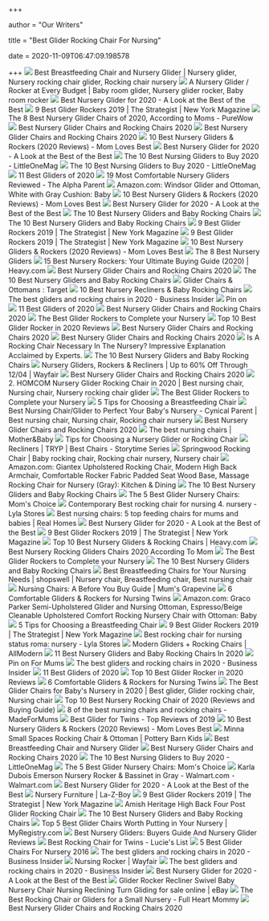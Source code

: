 +++
        
author = "Our Writers"
        
title = "Best Glider Rocking Chair For Nursing"
        
date = 2020-11-09T06:47:09.198578
        
+++
[ ![](https://i.pinimg.com/originals/68/72/09/687209ac15e3a603a024d089cee18f89.png)](https://i.pinimg.com/originals/68/72/09/687209ac15e3a603a024d089cee18f89.png) Best Breastfeeding Chair and Nursery Glider | Nursery glider, Nursery  rocking chair glider, Rocking chair nursery
[ ![](https://i.pinimg.com/originals/6a/81/5c/6a815cd9954c187f19610bee7ac9578c.jpg)](https://i.pinimg.com/originals/6a/81/5c/6a815cd9954c187f19610bee7ac9578c.jpg) A Nursery Glider / Rocker at Every Budget | Baby room glider, Nursery  glider rocker, Baby room rocker
[ ![](https://42e7xc172a051i7v1iyv99nn-wpengine.netdna-ssl.com/wp-content/uploads/2018/11/paxton-recliner-c.jpg)](https://42e7xc172a051i7v1iyv99nn-wpengine.netdna-ssl.com/wp-content/uploads/2018/11/paxton-recliner-c.jpg) Best Nursery Glider for 2020 - A Look at the Best of the Best
[ ![](https://pyxis.nymag.com/v1/imgs/4f8/083/31b33f755876455f8380f6de5750fc51b7-glider-rocker-01-.2x.rsocial.w600.jpg)](https://pyxis.nymag.com/v1/imgs/4f8/083/31b33f755876455f8380f6de5750fc51b7-glider-rocker-01-.2x.rsocial.w600.jpg) 9 Best Glider Rockers 2019 | The Strategist | New York Magazine
[ ![](https://purewows3.imgix.net/images/articles/2020_01/best-nursery-glider-graham-glider-400.jpg?auto=format,compress&cs=strip)](https://purewows3.imgix.net/images/articles/2020_01/best-nursery-glider-graham-glider-400.jpg?auto=format,compress&cs=strip) The 8 Best Nursery Glider Chairs of 2020, According to Moms - PureWow
[ ![](http://images.agoramedia.com/wte3.0/gcms/Best-Nursery-Gliders-July-2020-722x406.jpg?width=414)](http://images.agoramedia.com/wte3.0/gcms/Best-Nursery-Gliders-July-2020-722x406.jpg?width=414) Best Nursery Glider Chairs and Rocking Chairs 2020
[ ![](https://images.agoramedia.com/wte3.0/gcms/Delta-Children-Emerson-Upholstered-Glider.jpg)](https://images.agoramedia.com/wte3.0/gcms/Delta-Children-Emerson-Upholstered-Glider.jpg) Best Nursery Glider Chairs and Rocking Chairs 2020
[ ![](https://m.media-amazon.com/images/I/31MTpNhVi7L.jpg)](https://m.media-amazon.com/images/I/31MTpNhVi7L.jpg) 10 Best Nursery Gliders & Rockers (2020 Reviews) - Mom Loves Best
[ ![](https://42e7xc172a051i7v1iyv99nn-wpengine.netdna-ssl.com/wp-content/uploads/2019/03/wingback-swivel-glider-recliner-o.jpg)](https://42e7xc172a051i7v1iyv99nn-wpengine.netdna-ssl.com/wp-content/uploads/2019/03/wingback-swivel-glider-recliner-o.jpg) Best Nursery Glider for 2020 - A Look at the Best of the Best
[ ![](https://littleonemag.com/wp-content/uploads/2018/08/glider1-large_1024x1024-1.jpg)](https://littleonemag.com/wp-content/uploads/2018/08/glider1-large_1024x1024-1.jpg) The 10 Best Nursing Gliders to Buy 2020 - LittleOneMag
[ ![](https://littleonemag.com/wp-content/uploads/2018/07/A16C3kLEpxL._SL1500_-440x400.jpg)](https://littleonemag.com/wp-content/uploads/2018/07/A16C3kLEpxL._SL1500_-440x400.jpg) The 10 Best Nursing Gliders to Buy 2020 - LittleOneMag
[ ![](https://res.cloudinary.com/babylist/image/upload/f_auto,q_auto:best,c_scale/v1584597604/best-of-gliders-pin_dbt57k.jpg)](https://res.cloudinary.com/babylist/image/upload/f_auto,q_auto:best,c_scale/v1584597604/best-of-gliders-pin_dbt57k.jpg) 11 Best Gliders of 2020
[ ![](https://www.thealphaparent.com/wp-content/uploads/2018/11/nursery-glider-chair-baby.jpg)](https://www.thealphaparent.com/wp-content/uploads/2018/11/nursery-glider-chair-baby.jpg) 19 Most Comfortable Nursery Gliders Reviewed - The Alpha Parent
[ ![](https://images-na.ssl-images-amazon.com/images/I/5104FYGOiJL._SX569_.jpg)](https://images-na.ssl-images-amazon.com/images/I/5104FYGOiJL._SX569_.jpg) Amazon.com: Windsor Glider and Ottoman, White with Gray Cushion: Baby
[ ![](https://m.media-amazon.com/images/I/416EEUVR0oL.jpg)](https://m.media-amazon.com/images/I/416EEUVR0oL.jpg) 10 Best Nursery Gliders & Rockers (2020 Reviews) - Mom Loves Best
[ ![](https://42e7xc172a051i7v1iyv99nn-wpengine.netdna-ssl.com/wp-content/uploads/2018/05/Screen-Shot-2018-05-21-at-11.26.16-AM-300x287.png)](https://42e7xc172a051i7v1iyv99nn-wpengine.netdna-ssl.com/wp-content/uploads/2018/05/Screen-Shot-2018-05-21-at-11.26.16-AM-300x287.png) Best Nursery Glider for 2020 - A Look at the Best of the Best
[ ![](https://images.ctfassets.net/6m9bd13t776q/lYZyPvhJzaAYeU6QCSCc6/3c90c1a0cc49cd09cc52d2acea7dffb1/top-10-gliders-rockers-nursery-950x1152.jpg?h=576&q=75&w=475)](https://images.ctfassets.net/6m9bd13t776q/lYZyPvhJzaAYeU6QCSCc6/3c90c1a0cc49cd09cc52d2acea7dffb1/top-10-gliders-rockers-nursery-950x1152.jpg?h=576&q=75&w=475) The 10 Best Nursery Gliders and Baby Rocking Chairs
[ ![](https://images.ctfassets.net/6m9bd13t776q/4biNNmwQnmKS62QyqUSUeY/8b80324f8225ddf21d7b79162886b0f5/01-crate-and-barrel-best-baby-rocking-chair-750x550.jpg?q=75)](https://images.ctfassets.net/6m9bd13t776q/4biNNmwQnmKS62QyqUSUeY/8b80324f8225ddf21d7b79162886b0f5/01-crate-and-barrel-best-baby-rocking-chair-750x550.jpg?q=75) The 10 Best Nursery Gliders and Baby Rocking Chairs
[ ![](https://pyxis.nymag.com/v1/imgs/e35/f54/f6436b441c447e87f256fa040b5cb0f255-glider-08.rhorizontal.w600.jpg)](https://pyxis.nymag.com/v1/imgs/e35/f54/f6436b441c447e87f256fa040b5cb0f255-glider-08.rhorizontal.w600.jpg) 9 Best Glider Rockers 2019 | The Strategist | New York Magazine
[ ![](https://pyxis.nymag.com/v1/imgs/8c3/f01/29f803e71c4de7ed170bddaea95797fe35-glider-02-.rhorizontal.w600.jpg)](https://pyxis.nymag.com/v1/imgs/8c3/f01/29f803e71c4de7ed170bddaea95797fe35-glider-02-.rhorizontal.w600.jpg) 9 Best Glider Rockers 2019 | The Strategist | New York Magazine
[ ![](https://momlovesbest.com/wp-content/uploads/2018/08/Best-Nursery-Gliders-1-1.jpg)](https://momlovesbest.com/wp-content/uploads/2018/08/Best-Nursery-Gliders-1-1.jpg) 10 Best Nursery Gliders & Rockers (2020 Reviews) - Mom Loves Best
[ ![](https://www.verywellfamily.com/thmb/VBZuTOjf40Ij7dpGbCriQ1mdVh0=/706x626/filters:no_upscale():max_bytes(150000):strip_icc()/ScreenShot2019-05-07at11.00.00AM-9464c8b515964123b04a7f7f5d55b9a0.jpg)](https://www.verywellfamily.com/thmb/VBZuTOjf40Ij7dpGbCriQ1mdVh0=/706x626/filters:no_upscale():max_bytes(150000):strip_icc()/ScreenShot2019-05-07at11.00.00AM-9464c8b515964123b04a7f7f5d55b9a0.jpg) The 8 Best Nursery Gliders
[ ![](https://heavy.com/wp-content/uploads/2019/04/untitled-40.jpg?quality=65&strip=all)](https://heavy.com/wp-content/uploads/2019/04/untitled-40.jpg?quality=65&strip=all) 15 Best Nursery Rockers: Your Ultimate Buying Guide (2020) | Heavy.com
[ ![](https://images.agoramedia.com/wte3.0/gcms/Baby-Relax-Mikayla-Swivel-Gliding-Recliner.jpg)](https://images.agoramedia.com/wte3.0/gcms/Baby-Relax-Mikayla-Swivel-Gliding-Recliner.jpg) Best Nursery Glider Chairs and Rocking Chairs 2020
[ ![](https://images.ctfassets.net/6m9bd13t776q/6FN2pHFiIEQ86yMIYMcS6i/eaf2eb1667b2a968ffeaca3378ce585e/09-baby-relax-best-nursery-glider-750x550.jpg?q=75)](https://images.ctfassets.net/6m9bd13t776q/6FN2pHFiIEQ86yMIYMcS6i/eaf2eb1667b2a968ffeaca3378ce585e/09-baby-relax-best-nursery-glider-750x550.jpg?q=75) The 10 Best Nursery Gliders and Baby Rocking Chairs
[ ![](https://target.scene7.com/is/image/Target/BubCat_nurseryFurniture_Gliders-QUIVER-190619-1560952436910)](https://target.scene7.com/is/image/Target/BubCat_nurseryFurniture_Gliders-QUIVER-190619-1560952436910) Glider Chairs & Ottomans : Target
[ ![](https://www.mamaoffive.com/wp-content/uploads/2019/08/nursery-glider.jpg)](https://www.mamaoffive.com/wp-content/uploads/2019/08/nursery-glider.jpg) 10 Best Nursery Recliners & Baby Rocking Chairs
[ ![](https://i.insider.com/596e1a07552be5b6088b4f5c?width=1100&format=jpeg&auto=webp)](https://i.insider.com/596e1a07552be5b6088b4f5c?width=1100&format=jpeg&auto=webp) The best gliders and rocking chairs in 2020 - Business Insider
[ ![](https://i.pinimg.com/originals/b1/c2/67/b1c267ddfc76f4cc2796dcff74ffee3e.jpg)](https://i.pinimg.com/originals/b1/c2/67/b1c267ddfc76f4cc2796dcff74ffee3e.jpg) Pin on  
[ ![](https://res.cloudinary.com/babylist/image/upload/f_auto,q_auto:best,c_scale,w_1200/v1565023149/hello-baby/best-baby-gliders-nursery-rocker-babyletto-header.jpg)](https://res.cloudinary.com/babylist/image/upload/f_auto,q_auto:best,c_scale,w_1200/v1565023149/hello-baby/best-baby-gliders-nursery-rocker-babyletto-header.jpg) 11 Best Gliders of 2020
[ ![](https://images.agoramedia.com/wte3.0/gcms/Naomi-Home-Brisbane-Glider-Ottoman-Set-Cream-Finish-Espresso.jpg)](https://images.agoramedia.com/wte3.0/gcms/Naomi-Home-Brisbane-Glider-Ottoman-Set-Cream-Finish-Espresso.jpg) Best Nursery Glider Chairs and Rocking Chairs 2020
[ ![](https://www.lucieslist.com/wp-content/uploads/2019/10/Ikea-Poang-Rocking-Chair.jpeg)](https://www.lucieslist.com/wp-content/uploads/2019/10/Ikea-Poang-Rocking-Chair.jpeg) The Best Glider Rockers to Complete your Nursery
[ ![](https://best10choices.com/wp-content/uploads/2017/05/B01GJX0K88.jpg)](https://best10choices.com/wp-content/uploads/2017/05/B01GJX0K88.jpg) Top 10 Best Glider Rocker in 2020 Reviews
[ ![](https://images.agoramedia.com/wte3.0/gcms/storkcraft-tuscany-espresso-glider-and-ottoman-gray.jpg)](https://images.agoramedia.com/wte3.0/gcms/storkcraft-tuscany-espresso-glider-and-ottoman-gray.jpg) Best Nursery Glider Chairs and Rocking Chairs 2020
[ ![](https://images.agoramedia.com/wte3.0/gcms/Radcliffe-Rocker-600x600.jpg)](https://images.agoramedia.com/wte3.0/gcms/Radcliffe-Rocker-600x600.jpg) Best Nursery Glider Chairs and Rocking Chairs 2020
[ ![](https://www.newmomstuff.com/wp-content/uploads/2019/10/Mom-in-rocking-chair-1.jpg)](https://www.newmomstuff.com/wp-content/uploads/2019/10/Mom-in-rocking-chair-1.jpg) Is A Rocking Chair Necessary In The Nursery? Impressive Explanation  Acclaimed by Experts. 
[ ![](https://images.ctfassets.net/6m9bd13t776q/HDsvUlPWuqAUquc24ei6I/4de6cc37a4116f15f809c3075c100dde/08-nursery-works-best-baby-rocking-chair-750x550.jpg?q=75)](https://images.ctfassets.net/6m9bd13t776q/HDsvUlPWuqAUquc24ei6I/4de6cc37a4116f15f809c3075c100dde/08-nursery-works-best-baby-rocking-chair-750x550.jpg?q=75) The 10 Best Nursery Gliders and Baby Rocking Chairs
[ ![](https://secure.img1-fg.wfcdn.com/im/11083522/resize-h600-w600%5Ecompr-r85/6859/68596904/Nursery+Gliders%2C+Rockers+%26+Recliners.jpg)](https://secure.img1-fg.wfcdn.com/im/11083522/resize-h600-w600%5Ecompr-r85/6859/68596904/Nursery+Gliders%2C+Rockers+%26+Recliners.jpg) Nursery Gliders, Rockers & Recliners | Up to 60% Off Through 12/04 | Wayfair
[ ![](https://images.agoramedia.com/wte3.0/gcms/dutailier-reg-multiposition-reclining-sleigh-glider-and-ottoman-in-grey-charcoal.jpg)](https://images.agoramedia.com/wte3.0/gcms/dutailier-reg-multiposition-reclining-sleigh-glider-and-ottoman-in-grey-charcoal.jpg) Best Nursery Glider Chairs and Rocking Chairs 2020
[ ![](https://i.pinimg.com/originals/dd/67/c4/dd67c40a60408e9c1b9d662446a44a4c.jpg)](https://i.pinimg.com/originals/dd/67/c4/dd67c40a60408e9c1b9d662446a44a4c.jpg) 2. HOMCOM Nursery Glider Rocking Chair in 2020 | Best nursing chair, Nursing  chair, Nursery rocking chair glider
[ ![](https://www.lucieslist.com/wp-content/uploads/2014/04/shermag.png)](https://www.lucieslist.com/wp-content/uploads/2014/04/shermag.png) The Best Glider Rockers to Complete your Nursery
[ ![](https://www.verywellfamily.com/thmb/U_aoOJPMFy5RSLEtXhfG41wXgeI=/2129x1411/filters:no_upscale():max_bytes(150000):strip_icc()/81860177-56a6b2333df78cf7728fc878.jpg)](https://www.verywellfamily.com/thmb/U_aoOJPMFy5RSLEtXhfG41wXgeI=/2129x1411/filters:no_upscale():max_bytes(150000):strip_icc()/81860177-56a6b2333df78cf7728fc878.jpg) 5 Tips for Choosing a Breastfeeding Chair
[ ![](https://i.pinimg.com/originals/16/93/3d/16933dd1f84d76787d76736edd697dbb.png)](https://i.pinimg.com/originals/16/93/3d/16933dd1f84d76787d76736edd697dbb.png) Best Nursing Chair/Glider to Perfect Your Baby's Nursery - Cynical Parent | Best  nursing chair, Nursing chair, Rocking chair nursery
[ ![](https://images.agoramedia.com/wte3.0/gcms/Baby-Relax-Tinsley-600x600.jpg)](https://images.agoramedia.com/wte3.0/gcms/Baby-Relax-Tinsley-600x600.jpg) Best Nursery Glider Chairs and Rocking Chairs 2020
[ ![](https://cdn.motherandbaby.co.uk/web/1/root/best-nursing-chairs.jpg)](https://cdn.motherandbaby.co.uk/web/1/root/best-nursing-chairs.jpg) The best nursing chairs | Mother&Baby
[ ![](https://images.ctfassets.net/6m9bd13t776q/12guYCc3AD6EtDBjN2pzSO/abc48eede348541f3d13c4658f666180/nursery-chair-baby-sibling-2160x1200.jpg?h=367&q=75&w=660)](https://images.ctfassets.net/6m9bd13t776q/12guYCc3AD6EtDBjN2pzSO/abc48eede348541f3d13c4658f666180/nursery-chair-baby-sibling-2160x1200.jpg?h=367&q=75&w=660) Tips for Choosing a Nursery Glider or Rocking Chair
[ ![](https://www.besthf.com/bcassets/prodimages2/5NI25_21557.jpg)](https://www.besthf.com/bcassets/prodimages2/5NI25_21557.jpg) Recliners | TRYP | Best Chairs - Storytime Series
[ ![](https://i.pinimg.com/originals/66/08/a3/6608a38bff06281066e372081e1c55b6.jpg)](https://i.pinimg.com/originals/66/08/a3/6608a38bff06281066e372081e1c55b6.jpg) Springwood Rocking Chair | Baby rocking chair, Rocking chair nursery, Nursery  chair
[ ![](https://images-na.ssl-images-amazon.com/images/I/71LU58eG75L._AC_SX522_.jpg)](https://images-na.ssl-images-amazon.com/images/I/71LU58eG75L._AC_SX522_.jpg) Amazon.com: Giantex Upholstered Rocking Chair, Modern High Back Armchair,  Comfortable Rocker Fabric Padded Seat Wood Base, Massage Rocking Chair for  Nursery (Gray): Kitchen & Dining
[ ![](https://images.ctfassets.net/6m9bd13t776q/36LmANlqcUC28COQqUKSi2/d9338228472794ea7a91e7225fc243c5/07-graco-best-nursery-glider-750x550.jpg?q=75)](https://images.ctfassets.net/6m9bd13t776q/36LmANlqcUC28COQqUKSi2/d9338228472794ea7a91e7225fc243c5/07-graco-best-nursery-glider-750x550.jpg?q=75) The 10 Best Nursery Gliders and Baby Rocking Chairs
[ ![](http://res.cloudinary.com/dnttzaumr/image/upload/v1495450955/Best-Nursery-Chair_ruy66x.jpg)](http://res.cloudinary.com/dnttzaumr/image/upload/v1495450955/Best-Nursery-Chair_ruy66x.jpg) The 5 Best Glider Nursery Chairs: Mom's Choice
[ ![](https://www.lylastores.xyz/wp-content/uploads/2017/11/contemporary-best-rocking-chair-for-nursing-4-nursery-works-.jpg)](https://www.lylastores.xyz/wp-content/uploads/2017/11/contemporary-best-rocking-chair-for-nursing-4-nursery-works-.jpg) Contemporary Best rocking chair for nursing 4. nursery - Lyla Stores
[ ![](https://cdn.mos.cms.futurecdn.net/WKv6eUoPiDVimjs7yHzqKg.gif)](https://cdn.mos.cms.futurecdn.net/WKv6eUoPiDVimjs7yHzqKg.gif) Best nursing chairs: 5 top feeding chairs for mums and babies | Real Homes
[ ![](https://42e7xc172a051i7v1iyv99nn-wpengine.netdna-ssl.com/wp-content/uploads/2018/12/Screen-Shot-2019-05-15-at-10.39.57-AM-e1557938433793.png)](https://42e7xc172a051i7v1iyv99nn-wpengine.netdna-ssl.com/wp-content/uploads/2018/12/Screen-Shot-2019-05-15-at-10.39.57-AM-e1557938433793.png) Best Nursery Glider for 2020 - A Look at the Best of the Best
[ ![](https://pyxis.nymag.com/v1/imgs/5cb/5f8/cfe2b4988cd42530f18e47f1b378a341ec-glider-06.2x.w600.jpg)](https://pyxis.nymag.com/v1/imgs/5cb/5f8/cfe2b4988cd42530f18e47f1b378a341ec-glider-06.2x.w600.jpg) 9 Best Glider Rockers 2019 | The Strategist | New York Magazine
[ ![](https://heavy.com/wp-content/uploads/2017/08/best-nursery-gliders.jpg?quality=65&strip=all)](https://heavy.com/wp-content/uploads/2017/08/best-nursery-gliders.jpg?quality=65&strip=all) Top 10 Best Nursery Gliders & Rocking Chairs | Heavy.com
[ ![](https://www.scarymommy.com/wp-content/uploads/2020/06/kidstoys_glider-scaled.jpg)](https://www.scarymommy.com/wp-content/uploads/2020/06/kidstoys_glider-scaled.jpg) Best Nursery Rocking Gliders Chairs 2020 According To Mom
[ ![](https://www.lucieslist.com/wp-content/uploads/2014/04/PBK_swivel_rocker.png)](https://www.lucieslist.com/wp-content/uploads/2014/04/PBK_swivel_rocker.png) The Best Glider Rockers to Complete your Nursery
[ ![](https://images.ctfassets.net/6m9bd13t776q/3eKpFCjrDyesSwckaEwwk2/561df261630a836d6105ead96cdf41a7/02-pottery-barn-kids-best-nursery-glider-750x550.jpg?q=75)](https://images.ctfassets.net/6m9bd13t776q/3eKpFCjrDyesSwckaEwwk2/561df261630a836d6105ead96cdf41a7/02-pottery-barn-kids-best-nursery-glider-750x550.jpg?q=75) The 10 Best Nursery Gliders and Baby Rocking Chairs
[ ![](https://i.pinimg.com/originals/60/57/5e/60575ea28a358a9e66e207dfecd5604c.png)](https://i.pinimg.com/originals/60/57/5e/60575ea28a358a9e66e207dfecd5604c.png) Best Breastfeeding Chairs for Your Nursing Needs | shopswell | Nursery chair,  Breastfeeding chair, Best nursing chair
[ ![](https://cdn.mumsgrapevine.com.au/site/wp-content/uploads/2017/07/Nursing-Chair-BG-header-c.jpg)](https://cdn.mumsgrapevine.com.au/site/wp-content/uploads/2017/07/Nursing-Chair-BG-header-c.jpg) Nursing Chairs: A Before You Buy Guide | Mum's Grapevine
[ ![](https://modernmoms.club/wp-content/uploads/2019/07/Best-Gliders-for-Nursing-Twins.jpg?ezimgfmt=rs:350x215/rscb2/ng:webp/ngcb2)](https://modernmoms.club/wp-content/uploads/2019/07/Best-Gliders-for-Nursing-Twins.jpg?ezimgfmt=rs:350x215/rscb2/ng:webp/ngcb2) 6 Comfortable Gliders & Rockers for Nursing Twins
[ ![](https://images-na.ssl-images-amazon.com/images/I/81QOgILln-L._SL1500_.jpg)](https://images-na.ssl-images-amazon.com/images/I/81QOgILln-L._SL1500_.jpg) Amazon.com: Graco Parker Semi-Upholstered Glider and Nursing Ottoman,  Espresso/Beige Cleanable Upholstered Comfort Rocking Nursery Chair with  Ottoman: Baby
[ ![](https://www.verywellfamily.com/thmb/0_mU4tIKyu33hdWamQ_zyM4RS1k=/1500x844/smart/filters:no_upscale()/tips-for-choosing-best-nursery-chair-2504871-FINAL-3d707a88a3e74d68896f3eec416d3c7a.jpg)](https://www.verywellfamily.com/thmb/0_mU4tIKyu33hdWamQ_zyM4RS1k=/1500x844/smart/filters:no_upscale()/tips-for-choosing-best-nursery-chair-2504871-FINAL-3d707a88a3e74d68896f3eec416d3c7a.jpg) 5 Tips for Choosing a Breastfeeding Chair
[ ![](https://pyxis.nymag.com/v1/imgs/2ca/dd0/f176212a933c841bb1cde14af8118283c0-amazon-10-.rhorizontal.w600.jpg)](https://pyxis.nymag.com/v1/imgs/2ca/dd0/f176212a933c841bb1cde14af8118283c0-amazon-10-.rhorizontal.w600.jpg) 9 Best Glider Rockers 2019 | The Strategist | New York Magazine
[ ![](https://www.lylastores.xyz/wp-content/uploads/2017/11/-best-rocking-chair-for-nursing-status-roma-nursery-glider-with-.jpg)](https://www.lylastores.xyz/wp-content/uploads/2017/11/-best-rocking-chair-for-nursing-status-roma-nursery-glider-with-.jpg) Best rocking chair for nursing status roma: nursery - Lyla Stores
[ ![](https://secure.img1-fg.wfcdn.com/im/30994628/compr-r85/6184/61842382/default_name.png)](https://secure.img1-fg.wfcdn.com/im/30994628/compr-r85/6184/61842382/default_name.png) Modern Gliders + Rocking Chairs | AllModern
[ ![](https://cdn2.momjunction.com/wp-content/uploads/2015/04/11-Best-Nursery-Gliders-and-Baby-Rocking-Chairs-In-2019-1.jpg)](https://cdn2.momjunction.com/wp-content/uploads/2015/04/11-Best-Nursery-Gliders-and-Baby-Rocking-Chairs-In-2019-1.jpg) 11 Best Nursery Gliders and Baby Rocking Chairs In 2020
[ ![](https://i.pinimg.com/originals/20/ce/aa/20ceaa1acb0cfc0ecf44504379baad94.jpg)](https://i.pinimg.com/originals/20/ce/aa/20ceaa1acb0cfc0ecf44504379baad94.jpg) Pin on For Mums
[ ![](https://i.insider.com/5f524b12e6ff30001d4e7150?width=1136&format=jpeg)](https://i.insider.com/5f524b12e6ff30001d4e7150?width=1136&format=jpeg) The best gliders and rocking chairs in 2020 - Business Insider
[ ![](https://images.ctfassets.net/50gzycvace50/3dZbHPDrThAIFZLVXsd5bt/a59d17786b38293780310de0f40a2d66/davinci.jpeg)](https://images.ctfassets.net/50gzycvace50/3dZbHPDrThAIFZLVXsd5bt/a59d17786b38293780310de0f40a2d66/davinci.jpeg) 11 Best Gliders of 2020
[ ![](https://best10choices.com/wp-content/uploads/2017/05/B00L40QBYE.jpg)](https://best10choices.com/wp-content/uploads/2017/05/B00L40QBYE.jpg) Top 10 Best Glider Rocker in 2020 Reviews
[ ![](https://modernmoms.club/wp-content/uploads/2019/07/Babyletto-Tuba-Extra-Wide-Swivel-Glider-1.jpg)](https://modernmoms.club/wp-content/uploads/2019/07/Babyletto-Tuba-Extra-Wide-Swivel-Glider-1.jpg) 6 Comfortable Gliders & Rockers for Nursing Twins
[ ![](https://i.pinimg.com/736x/bf/54/77/bf5477622681a859884dae02e51eeb48.jpg)](https://i.pinimg.com/736x/bf/54/77/bf5477622681a859884dae02e51eeb48.jpg) The Best Glider Chairs for Baby's Nursery in 2020 | Best glider, Glider  rocking chair, Nursing chair
[ ![](https://momrejoice.b-cdn.net/wp-content/uploads/2020/01/DaVinci-Olive-Upholstered-Swivel-Glider-with-Bonus-Ottoman-Review-YouTube-1-1024x450.jpg)](https://momrejoice.b-cdn.net/wp-content/uploads/2020/01/DaVinci-Olive-Upholstered-Swivel-Glider-with-Bonus-Ottoman-Review-YouTube-1-1024x450.jpg) Top 10 Best Nursery Rocking Chair of 2020 (Reviews and Buying Guide)
[ ![](https://images.immediate.co.uk/production/volatile/sites/28/2020/06/best-nursing-chairs-a0e3921.jpg?quality=90&resize=768,574)](https://images.immediate.co.uk/production/volatile/sites/28/2020/06/best-nursing-chairs-a0e3921.jpg?quality=90&resize=768,574) 8 of the best nursing chairs and rocking chairs - MadeForMums
[ ![](https://www.bestwhitenoisemachinebaby.com/wp-content/uploads/2017/10/Best-Glider-for-Twins-1280x720.png)](https://www.bestwhitenoisemachinebaby.com/wp-content/uploads/2017/10/Best-Glider-for-Twins-1280x720.png) Best Glider for Twins - Top Reviews of 2019
[ ![](https://m.media-amazon.com/images/I/41IvFfa26IL.jpg)](https://m.media-amazon.com/images/I/41IvFfa26IL.jpg) 10 Best Nursery Gliders & Rockers (2020 Reviews) - Mom Loves Best
[ ![](https://assets.pkimgs.com/pkimgs/ab/images/dp/wcm/202041/0006/minna-small-spaces-rocking-chair-ottoman-c.jpg)](https://assets.pkimgs.com/pkimgs/ab/images/dp/wcm/202041/0006/minna-small-spaces-rocking-chair-ottoman-c.jpg) Minna Small Spaces Rocking Chair & Ottoman | Pottery Barn Kids
[ ![](https://www.newmomstuff.com/wp-content/uploads/2019/01/Davinci_piper-3.png)](https://www.newmomstuff.com/wp-content/uploads/2019/01/Davinci_piper-3.png) Best Breastfeeding Chair and Nursery Glider
[ ![](https://images.agoramedia.com/wte3.0/gcms/babyletto-tuba-glider-in-seafoam.jpg)](https://images.agoramedia.com/wte3.0/gcms/babyletto-tuba-glider-in-seafoam.jpg) Best Nursery Glider Chairs and Rocking Chairs 2020
[ ![](https://littleonemag.com/wp-content/uploads/2018/07/71ECaQgjmtL._SL1500_-470x400.jpg)](https://littleonemag.com/wp-content/uploads/2018/07/71ECaQgjmtL._SL1500_-470x400.jpg) The 10 Best Nursing Gliders to Buy 2020 - LittleOneMag
[ ![](http://res.cloudinary.com/dnttzaumr/image/upload/v1495450972/Status-Roma-Nursing-Glider_ok59sf.jpg)](http://res.cloudinary.com/dnttzaumr/image/upload/v1495450972/Status-Roma-Nursing-Glider_ok59sf.jpg) The 5 Best Glider Nursery Chairs: Mom's Choice
[ ![](https://i5.walmartimages.com/asr/cb03403b-9069-4880-b813-183ca3009f21_2.fad7b30f2ffda7bb38e9a070e5590ce2.jpeg)](https://i5.walmartimages.com/asr/cb03403b-9069-4880-b813-183ca3009f21_2.fad7b30f2ffda7bb38e9a070e5590ce2.jpeg) Karla Dubois Emerson Nursery Rocker & Bassinet in Gray - Walmart.com -  Walmart.com
[ ![](https://42e7xc172a051i7v1iyv99nn-wpengine.netdna-ssl.com/wp-content/uploads/2018/11/91MUy9DzMOL._SX522_.jpg)](https://42e7xc172a051i7v1iyv99nn-wpengine.netdna-ssl.com/wp-content/uploads/2018/11/91MUy9DzMOL._SX522_.jpg) Best Nursery Glider for 2020 - A Look at the Best of the Best
[ ![](https://content.la-z-boy.com/Images/npc/nursery/desktop/room01.jpg)](https://content.la-z-boy.com/Images/npc/nursery/desktop/room01.jpg) Nursery Furniture | La-Z-Boy
[ ![](https://pyxis.nymag.com/v1/imgs/604/84d/6e4902ec484f4b3dcba1a1e76b6acb16d1-glider-13.w600.jpg)](https://pyxis.nymag.com/v1/imgs/604/84d/6e4902ec484f4b3dcba1a1e76b6acb16d1-glider-13.w600.jpg) 9 Best Glider Rockers 2019 | The Strategist | New York Magazine
[ ![](http://www.mennonite-furniture-studios.com/images/image_thumb_large/O3890GU-High-Back-Four-Post-Glider-Large.jpg)](http://www.mennonite-furniture-studios.com/images/image_thumb_large/O3890GU-High-Back-Four-Post-Glider-Large.jpg) Amish Heritage High Back Four Post Glider Rocking Chair
[ ![](https://images.ctfassets.net/6m9bd13t776q/5a8R8wZ42s0O8mMmqKOU8i/51cb6be27eddcc905a4b98f258490372/04-angel-line-best-nursery-glider-750x550.jpg?q=75)](https://images.ctfassets.net/6m9bd13t776q/5a8R8wZ42s0O8mMmqKOU8i/51cb6be27eddcc905a4b98f258490372/04-angel-line-best-nursery-glider-750x550.jpg?q=75) The 10 Best Nursery Gliders and Baby Rocking Chairs
[ ![](https://www.myregistry.com/baby-guides/image.axd?picture=/baby/5nurseryglidersworthputtingonyourregistry.jpg)](https://www.myregistry.com/baby-guides/image.axd?picture=/baby/5nurseryglidersworthputtingonyourregistry.jpg) Top 5 Best Glider Chairs Worth Putting in Your Nursery | MyRegistry.com
[ ![](https://parent.guide/wp-content/uploads/2018/07/Barton-Upholstered-Nursery-Glider-Rocking-Chair.jpg)](https://parent.guide/wp-content/uploads/2018/07/Barton-Upholstered-Nursery-Glider-Rocking-Chair.jpg) Best Nursery Gliders: Buyers Guide And Nursery Glider Reviews
[ ![](https://www.lucieslist.com/wp-content/uploads/2019/08/ajoku-rocker-1.jpg)](https://www.lucieslist.com/wp-content/uploads/2019/08/ajoku-rocker-1.jpg) Best Rocking Chair for Twins - Lucie's List
[ ![](https://thebestchairsglider.com/wp-content/uploads/2015/12/best-chair-glider.jpg)](https://thebestchairsglider.com/wp-content/uploads/2015/12/best-chair-glider.jpg) 5 Best Glider Chairs For Nursery 2016
[ ![](https://i.insider.com/596e1a54c50c2957008b4fcb?width=1100&format=jpeg&auto=webp)](https://i.insider.com/596e1a54c50c2957008b4fcb?width=1100&format=jpeg&auto=webp) The best gliders and rocking chairs in 2020 - Business Insider
[ ![](https://secure.img1-fg.wfcdn.com/im/77152760/resize-h600-w600%5Ecompr-r85/5865/58654900/Emerson+Nursing+Rocker+and+Bassinet.jpg)](https://secure.img1-fg.wfcdn.com/im/77152760/resize-h600-w600%5Ecompr-r85/5865/58654900/Emerson+Nursing+Rocker+and+Bassinet.jpg) Nursing Rocker | Wayfair
[ ![](https://i.insider.com/5db8a6c7dee01960477658c8?width=1136&format=jpeg)](https://i.insider.com/5db8a6c7dee01960477658c8?width=1136&format=jpeg) The best gliders and rocking chairs in 2020 - Business Insider
[ ![](https://42e7xc172a051i7v1iyv99nn-wpengine.netdna-ssl.com/wp-content/uploads/2019/12/51WdVcfbJzL._SL1000_-690x690.jpg)](https://42e7xc172a051i7v1iyv99nn-wpengine.netdna-ssl.com/wp-content/uploads/2019/12/51WdVcfbJzL._SL1000_-690x690.jpg) Best Nursery Glider for 2020 - A Look at the Best of the Best
[ ![](https://i.ebayimg.com/images/g/-wAAAOSw-uVfLUsp/s-l640.jpg)](https://i.ebayimg.com/images/g/-wAAAOSw-uVfLUsp/s-l640.jpg) Glider Rocker Recliner Swivel Baby Nursery Chair Nursing Reclining Turn  Gliding for sale online | eBay
[ ![](https://fullheartmommy.com/wp-content/uploads/2019/11/8-beautiful-gliders-for-small-nurseries-683x1024.png)](https://fullheartmommy.com/wp-content/uploads/2019/11/8-beautiful-gliders-for-small-nurseries-683x1024.png) The Best Rocking Chair or Gliders for a Small Nursery - Full Heart Mommy
[ ![](https://images.agoramedia.com/wte3.0/gcms/Delta-Emma-Rocking-Chair-600x600.jpg)](https://images.agoramedia.com/wte3.0/gcms/Delta-Emma-Rocking-Chair-600x600.jpg) Best Nursery Glider Chairs and Rocking Chairs 2020
